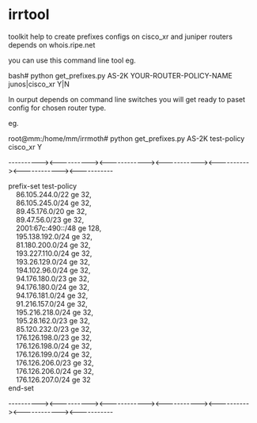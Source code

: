 # irrtool
toolkit help to create prefixes configs on cisco_xr and juniper routers depends on whois.ripe.net 

you can use this command line tool eg.

bash# python get_prefixes.py AS-2K YOUR-ROUTER-POLICY-NAME junos|cisco_xr Y|N

In ourput depends on command line switches you will get ready to paset config for chosen router type.

eg.

root@mm:/home/mm/irrmoth# python get_prefixes.py AS-2K test-policy cisco_xr Y

----------><----------><------------><-----------><----------><------------><-----------

prefix-set test-policy<br>
  &nbsp;&nbsp;&nbsp;&nbsp;86.105.244.0/22 ge 32,<br>
  &nbsp;&nbsp;&nbsp;&nbsp;86.105.245.0/24 ge 32,<br>
  &nbsp;&nbsp;&nbsp;&nbsp;89.45.176.0/20 ge 32,<br>
  &nbsp;&nbsp;&nbsp;&nbsp;89.47.56.0/23 ge 32,<br>
  &nbsp;&nbsp;&nbsp;&nbsp;2001:67c:490::/48 ge 128,<br>
  &nbsp;&nbsp;&nbsp;&nbsp;195.138.192.0/24 ge 32,<br>
  &nbsp;&nbsp;&nbsp;&nbsp;81.180.200.0/24 ge 32,<br>
  &nbsp;&nbsp;&nbsp;&nbsp;193.227.110.0/24 ge 32,<br>
  &nbsp;&nbsp;&nbsp;&nbsp;193.26.129.0/24 ge 32,<br>
  &nbsp;&nbsp;&nbsp;&nbsp;194.102.96.0/24 ge 32,<br>
  &nbsp;&nbsp;&nbsp;&nbsp;94.176.180.0/23 ge 32,<br>
  &nbsp;&nbsp;&nbsp;&nbsp;94.176.180.0/24 ge 32,<br>
  &nbsp;&nbsp;&nbsp;&nbsp;94.176.181.0/24 ge 32,<br>
  &nbsp;&nbsp;&nbsp;&nbsp;91.216.157.0/24 ge 32,<br>
  &nbsp;&nbsp;&nbsp;&nbsp;195.216.218.0/24 ge 32,<br>
  &nbsp;&nbsp;&nbsp;&nbsp;195.28.162.0/23 ge 32,<br>
  &nbsp;&nbsp;&nbsp;&nbsp;85.120.232.0/23 ge 32,<br>
  &nbsp;&nbsp;&nbsp;&nbsp;176.126.198.0/23 ge 32,<br>
  &nbsp;&nbsp;&nbsp;&nbsp;176.126.198.0/24 ge 32,<br>
  &nbsp;&nbsp;&nbsp;&nbsp;176.126.199.0/24 ge 32,<br>
  &nbsp;&nbsp;&nbsp;&nbsp;176.126.206.0/23 ge 32,<br>
  &nbsp;&nbsp;&nbsp;&nbsp;176.126.206.0/24 ge 32,<br>
  &nbsp;&nbsp;&nbsp;&nbsp;176.126.207.0/24 ge 32<br>
end-set<br>

----------><----------><------------><-----------><----------><------------><-----------
